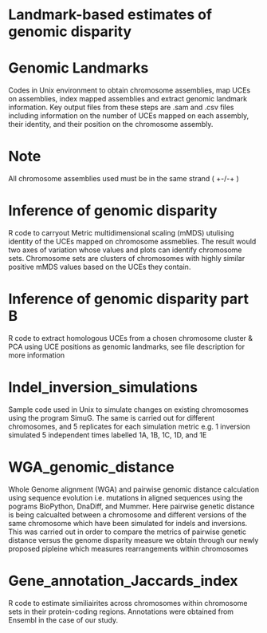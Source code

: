 # Landmark-based estimates of genomic disparity

# Genomic Landmarks

Codes in Unix environment to obtain chromosome assemblies, map UCEs on assemblies, index mapped assemblies and extract genomic landmark information. Key output files from these steps are .sam and .csv files including information on the number of UCEs mapped on each assembly, their identity, and their position on the chromosome assembly. 

# Note

All chromosome assemblies used must be in the same strand ( +-/-+ )

# Inference of genomic disparity

R code to carryout Metric multidimensional scaling (mMDS) utulising identity of the UCEs mapped on chromosome assmeblies. The result would two axes of variation whose  values and plots can identify chromosome sets. Chromosome sets are clusters of chromosomes with highly similar positive mMDS values based on the UCEs they contain.

# Inference of genomic disparity part B

R code to extract homologous UCEs from a chosen chromosome cluster & PCA using UCE positions as genomic landmarks, see file description for more information

# Indel_inversion_simulations

Sample code used in Unix to simulate changes on existing chromosomes using the program SimuG. The same is carried out for different chromosomes, and 5 replicates for each simulation metric e.g. 1 inversion simulated 5 independent times labelled 1A, 1B, 1C, 1D, and 1E

# WGA_genomic_distance

Whole Genome alignment (WGA) and pairwise genomic distance calculation using sequence evolution i.e. mutations in aligned sequences using the pograms BioPython, DnaDiff, and Mummer. Here pairwise genetic distance is being calcualted between a chromosome and different versions of the same chromosome which have been simulated for indels and inversions. This was carried out in order to compare the metrics of pairwise genetic distance versus the genome disparity measure we obtain through our newly proposed pipleine which measures rearrangements within chromosomes

# Gene_annotation_Jaccards_index

R code to estimate similiairites across chromosomes within chromosome sets in their protein-coding regions. Annotations were obtained from Ensembl in the case of our study. 

